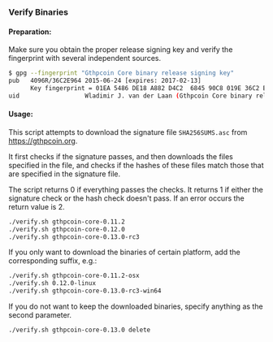 ### Verify Binaries

#### Preparation:

Make sure you obtain the proper release signing key and verify the fingerprint with several independent sources.

```sh
$ gpg --fingerprint "Gthpcoin Core binary release signing key"
pub   4096R/36C2E964 2015-06-24 [expires: 2017-02-13]
      Key fingerprint = 01EA 5486 DE18 A882 D4C2  6845 90C8 019E 36C2 E964
uid                  Wladimir J. van der Laan (Gthpcoin Core binary release signing key) <laanwj@gmail.com>
```

#### Usage:

This script attempts to download the signature file `SHA256SUMS.asc` from https://gthpcoin.org.

It first checks if the signature passes, and then downloads the files specified in the file, and checks if the hashes of these files match those that are specified in the signature file.

The script returns 0 if everything passes the checks. It returns 1 if either the signature check or the hash check doesn't pass. If an error occurs the return value is 2.


```sh
./verify.sh gthpcoin-core-0.11.2
./verify.sh gthpcoin-core-0.12.0
./verify.sh gthpcoin-core-0.13.0-rc3
```

If you only want to download the binaries of certain platform, add the corresponding suffix, e.g.:

```sh
./verify.sh gthpcoin-core-0.11.2-osx
./verify.sh 0.12.0-linux
./verify.sh gthpcoin-core-0.13.0-rc3-win64
```

If you do not want to keep the downloaded binaries, specify anything as the second parameter.

```sh
./verify.sh gthpcoin-core-0.13.0 delete
```
